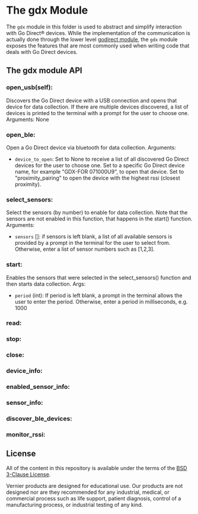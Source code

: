 # The gdx Module

The `gdx` module in this folder is used to abstract and simplify interaction with Go Direct® devices. While the implementation of the communication is actually done through the lower level [godirect module](https://pypi.org/project/godirect/), the `gdx` module exposes the features that are most commonly used when writing code that deals with Go Direct devices.

## The gdx module API

### open_usb(self):
Discovers the Go Direct device with a USB connection and opens that device for data collection. If there are multiple devices discovered, a list of devices is printed to the terminal with a prompt for the user to choose one.
Arguments: None

### open_ble:
Open a Go Direct device via bluetooth for data collection.
Arguments: 
- `device_to_open`: Set to None to receive a list of all discovered Go Direct devices for the user to choose one. Set to a specific Go Direct device name, for example "GDX-FOR 071000U9", to open that device. Set to "proximity_pairing" to open the device with the highest rssi (closest proximity).

### select_sensors:
Select the sensors (by number) to enable for data collection. Note that the sensors are not enabled in this function, that happens in the start() function.
Arguments:
- `sensors` []: if sensors is left blank, a list of all available sensors is provided by a prompt in the terminal for the user to select from. Otherwise, enter a list of sensor numbers such as [1,2,3].

### start:
Enables the sensors that were selected in the select_sensors() function and then starts data collection.
Args: 
- `period` (int): If period is left blank, a prompt in the terminal allows the user to enter the period. Otherwise, enter a period in milliseconds, e.g. 1000

### read:

### stop:

### close:

### device_info:

### enabled_sensor_info:

### sensor_info:

### discover_ble_devices:

### monitor_rssi:

## License

All of the content in this repository is available under the terms of the [BSD 3-Clause License](./LICENSE).

Vernier products are designed for educational use. Our products are not designed nor are they recommended for any industrial, medical, or commercial process such as life support, patient diagnosis, control of a manufacturing process, or industrial testing of any kind.